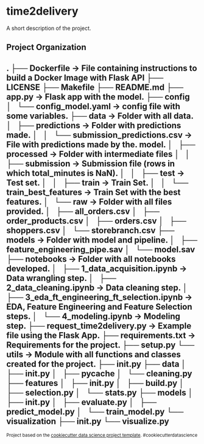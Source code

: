 time2delivery
==============================

A short description of the project.

Project Organization
------------
.
├── Dockerfile -> File containing instructions to build a Docker Image with Flask API
├── LICENSE
├── Makefile
├── README.md
├── app.py -> Flask app with the model.
├── config
│   └── config_model.yaml -> config file with some variables.
├── data -> Folder with all data.
│   ├── predictions -> Folder with predictions made.
│   │   └── submission_predictions.csv -> File with predictions made by the. model.
│   ├── processed -> Folder with intermediate files 
│   │   ├── submission -> Submission file (rows in which total_minutes is NaN).
│   │   ├── test -> Test set.
│   │   ├── train -> Train Set.
│   │   └── train_best_features -> Train Set with the best features.
│   └── raw -> Folder with all files provided.
│       ├── all_orders.csv
│       ├── order_products.csv
│       ├── orders.csv
│       ├── shoppers.csv
│       └── storebranch.csv
├── models -> Folder with model and pipeline.
│   ├── feature_engineering_pipe.sav
│   └── model.sav
├── notebooks -> Folder with all notebooks developed.
│   ├── 1_data_acquisition.ipynb -> Data wrangling step.
│   ├── 2_data_cleaning.ipynb -> Data cleaning step.
│   ├── 3_eda_ft_engineering_ft_selection.ipynb -> EDA, Feature Engineering and Feature Selection steps.
│   └── 4_modeling.ipynb -> Modeling step.
├── request_time2delivery.py -> Example file using the Flask App.
├── requirements.txt -> Requirements for the project.
├── setup.py 
└── utils -> Module with all functions and classes created for the project.
    ├── __init__.py
    ├── data
    │   ├── __init__.py
    │   ├── __pycache__
    │   └── cleaning.py
    ├── features
    │   ├── __init__.py
    │   ├── build.py
    │   ├── selection.py
    │   └── stats.py
    ├── models
    │   ├── __init__.py
    │   ├── evaluate.py
    │   ├── predict_model.py
    │   └── train_model.py
    └── visualization
        ├── __init__.py
        └── visualize.py
------------
<p><small>Project based on the <a target="_blank" href="https://drivendata.github.io/cookiecutter-data-science/">cookiecutter data science project template</a>. #cookiecutterdatascience</small></p>
